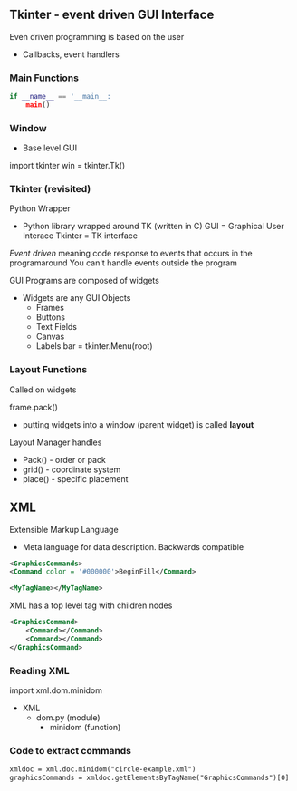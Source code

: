 ## Tkinter - event driven GUI Interface
Even driven programming is based on the user
* Callbacks, event handlers


### Main Functions

``` python
if __name__ == '__main__:
    main()
```

### Window
* Base level GUI

import tkinter
win = tkinter.Tk()

### Tkinter (revisited)
Python Wrapper
* Python library wrapped around TK (written in C)
GUI = Graphical User Interace
Tkinter = TK interface

*Event driven* meaning code response to events that occurs in the programaround
You can't handle events outside the program

GUI Programs are composed of widgets
* Widgets are any GUI Objects
    * Frames
    * Buttons
    * Text Fields
    * Canvas
    * Labels
bar = tkinter.Menu(root)



### Layout Functions
Called on widgets

frame.pack()
* putting widgets into a window (parent widget) is called **layout**

Layout Manager handles
* Pack() - order or pack
* grid() - coordinate system
* place() - specific placement

## XML
Extensible Markup Language

* Meta language for data description. Backwards compatible
```XML
<GraphicsCommands>
<Command color = '#000000'>BeginFill</Command>

<MyTagName></MyTagName>
```

XML has a top level tag with children nodes
```XML
<GraphicsCommand>
    <Command></Command>
    <Command></Command>
</GraphicsCommand>
```
### Reading XML
import xml.dom.minidom
* XML
    * dom.py (module)
        * minidom (function)


### Code to extract commands
```XML
xmldoc = xml.doc.minidom("circle-example.xml")
graphicsCommands = xmldoc.getElementsByTagName("GraphicsCommands")[0]
```





    
